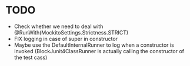 # TODO

* Check whether we need to deal with @RunWith(MockitoSettings.Strictness.STRICT)
* FIX logging in case of super in constructor
* Maybe use the DefaultInternalRunner to log when a constructor is invoked (BlockJunit4ClassRunner is actually calling the constructor of the test cass)